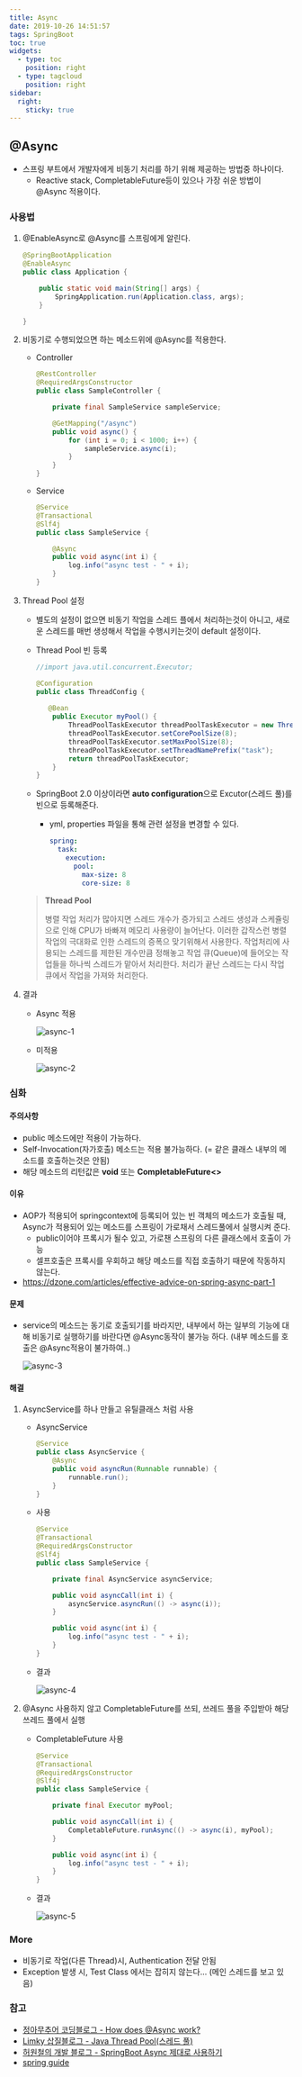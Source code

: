 ```yaml
---
title: Async
date: 2019-10-26 14:51:57
tags: SpringBoot
toc: true
widgets:
  - type: toc
    position: right
  - type: tagcloud
    position: right
sidebar:
  right:
    sticky: true
---
```


## @Async
<!-- more -->
- 스프링 부트에서 개발자에게 비동기 처리를 하기 위해 제공하는 방법중 하나이다.
  - Reactive stack, CompletableFuture등이 있으나 가장 쉬운 방법이 @Async 적용이다.

### 사용법

1. @EnableAsync로 @Async를 스프링에게 알린다.

   ```java
   @SpringBootApplication
   @EnableAsync
   public class Application {
   
       public static void main(String[] args) {
           SpringApplication.run(Application.class, args);
       }
   
   }
   ```

2. 비동기로 수행되었으면 하는 메소드위에 @Async를 적용한다.

   - Controller

     ```java
     @RestController
     @RequiredArgsConstructor
     public class SampleController {
     
         private final SampleService sampleService;
     
         @GetMapping("/async")
         public void async() {
             for (int i = 0; i < 1000; i++) {
                 sampleService.async(i);
             }
         }
     }
     ```

   - Service

     ```java
     @Service
     @Transactional
     @Slf4j
     public class SampleService {
     
         @Async
         public void async(int i) {
             log.info("async test - " + i);
         }
     }
     ```

3. Thread Pool 설정

   - 별도의 설정이 없으면 비동기 작업을 스레드 플에서 처리하는것이 아니고, 새로운 스레드를 매번 생성해서 작업을 수행시키는것이 default 설정이다.

   - Thread Pool 빈 등록

     ```java
     //import java.util.concurrent.Executor;
     
     @Configuration
     public class ThreadConfig {
         
       	@Bean
         public Executor myPool() {
             ThreadPoolTaskExecutor threadPoolTaskExecutor = new ThreadPoolTaskExecutor();
             threadPoolTaskExecutor.setCorePoolSize(8);
             threadPoolTaskExecutor.setMaxPoolSize(8);
             threadPoolTaskExecutor.setThreadNamePrefix("task");
             return threadPoolTaskExecutor;
         }
     }
     ```

   - SpringBoot 2.0 이상이라면 **auto configuration**으로 Excutor(스레드 풀)를 빈으로 등록해준다.

     - yml, properties 파일을 통해 관련 설정을 변경할 수 있다.

       ```yml
       spring:
         task:
           execution:
             pool:
               max-size: 8
               core-size: 8
       ```

   > **Thread Pool**
   >
   > 병렬 작업 처리가 많아지면 스레드 개수가 증가되고 스레드 생성과 스케쥴링으로 인해 CPU가 바빠져 메모리 사용량이 늘어난다.
   > 이러한 갑작스런 병렬작업의 극대화로 인한 스레드의 증폭으 맞기위해서 사용한다.
   > 작업처리에 사용되는 스레드를 제한된 개수만큼 정해놓고 작업 큐(Queue)에 들어오는 작업들을 하나씩 스레드가 맡아서 처리한다. 처리가 끝난 스레드는 다시 작업 큐에서 작업을 가져와 처리한다.

   

4. 결과

   - Async 적용

     ![async-1](/images/springboot/Async/async-1.png)

   - 미적용

     ![async-2](/images/springboot/Async/async-2.png)

### 심화

#### 주의사항

- public 메소드에만 적용이 가능하다.
- Self-Invocation(자가호출) 메소드는 적용 불가능하다. (= 같은 클래스 내부의 메소드를 호출하는것은 안됨)
- 해당 메소드의 리턴값은 **void** 또는 **CompletableFuture<>**

#### 이유

- AOP가 적용되어 springcontext에 등록되어 있는 빈 객체의 메소드가 호출될 때, Async가 적용되어 있는 메소드를 스프링이 가로채서 스레드풀에서 실행시켜 준다.
  - public이어야 프록시가 될수 있고, 가로챈 스프링의 다른 클래스에서 호출이 가능
  - 셀프호출은 프록시를 우회하고 해당 메소드를 직접 호출하기 때문에 작동하지 않는다.
- https://dzone.com/articles/effective-advice-on-spring-async-part-1

#### 문제

- service의 메소드는 동기로 호출되기를 바라지만, 내부에서 하는 일부의 기능에 대해 비동기로 실행하기를 바란다면 @Async동작이 불가능 하다. (내부 메소드를 호출은 @Async적용이 불가하여..)

  ![async-3](/images/springboot/Async/async-3.png)

#### 해결

1. AsyncService를 하나 만들고 유틸클래스 처럼 사용

   - AsyncService

     ```java
     @Service
     public class AsyncService {
         @Async
         public void asyncRun(Runnable runnable) {
             runnable.run();
         }
     }
     ```

   - 사용

     ```java
     @Service
     @Transactional
     @RequiredArgsConstructor
     @Slf4j
     public class SampleService {
     
         private final AsyncService asyncService;
     
         public void asyncCall(int i) {
             asyncService.asyncRun(() -> async(i));
         }
     
         public void async(int i) {
             log.info("async test - " + i);
         }
     }
     ```

   - 결과

     ![async-4](/images/springboot/Async/async-4.png)

2. @Async 사용하지 않고 CompletableFuture를 쓰되, 쓰레드 풀을 주입받아 해당 쓰레드 풀에서 실행

   - CompletableFuture 사용

     ```java
     @Service
     @Transactional
     @RequiredArgsConstructor
     @Slf4j
     public class SampleService {
     
         private final Executor myPool;
     
         public void asyncCall(int i) {
             CompletableFuture.runAsync(() -> async(i), myPool);
         }
     
         public void async(int i) {
             log.info("async test - " + i);
         }
     }
     ```

   - 결과

     ![async-5](/images/springboot/Async/async-5.png)

### More

- 비동기로 작업(다른 Thread)시, Authentication 전달 안됨
- Exception 발생 시, Test Class 에서는 잡히지 않는다... (메인 스레드를 보고 있음)

### 참고

- [정아무추어 코딩블로그 - How does @Async work?](https://jeong-pro.tistory.com/187)
- [Limky 삽질블로그 - Java Thread Pool(스레드 풀)](https://limkydev.tistory.com/55)
- [허원철의 개발 블로그 - SpringBoot Async 제대로 사용하기](https://heowc.tistory.com/68)
- [spring guide](https://spring.io/guides/gs/async-method/)

<br><br>
